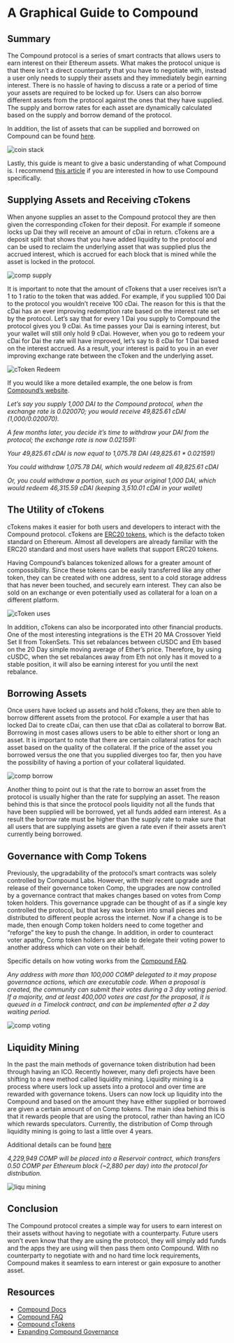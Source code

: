 # A Graphical Guide to Compound

## Summary
The Compound protocol is a series of smart contracts that allows users to earn interest on their Ethereum assets. What makes the protocol unique is that there isn’t a direct counterparty that you have to negotiate with, instead a user only needs to supply their assets and they immediately begin earning interest. There is no hassle of having to discuss a rate or a period of time your assets are required to be locked up for. Users can also borrow different assets from the protocol against the ones that they have supplied. The supply and borrow rates for each asset are dynamically calculated based on the supply and borrow demand of the protocol.

In addition, the list of assets that can be supplied and borrowed on Compound can be found [here](https://compound.finance/markets).

![coin stack](/docs/assets/images/compound_guide/coin_stack.jpg)

Lastly, this guide is meant to give a basic understanding of what Compound is. I recommend [this article](https://medium.com/compound-finance/the-compound-guide-to-supplying-borrowing-crypto-assets-94821f2950a0) if you are interested in how to use Compound specifically.


## Supplying Assets and Receiving cTokens 
When anyone supplies an asset to the Compound protocol they are then given the corresponding cToken for their deposit. For example if someone locks up Dai they will receive an amount of cDai in return. cTokens are a deposit split that shows that you have added liquidity to the protocol and can be used to reclaim the underlying asset that was supplied plus the accrued interest, which is accrued for each block that is mined while the asset is locked in the protocol.

![comp supply](/docs/assets/images/compound_guide/comp_supply.png)

It is important to note that the amount of cTokens that a user receives isn’t a 1 to 1 ratio to the token that was added. For example, if you supplied 100 Dai to the protocol you wouldn’t receive 100 cDai. The reason for this is that the cDai has an ever improving redemption rate based on the interest rate set by the protocol. Let’s say that for every 1 Dai you supply to Compound the protocol gives you 9 cDai. As time passes your Dai is earning interest, but your wallet will still only hold 9 cDai. However, when you go to redeem your cDai for Dai the rate will have improved, let’s say to 8 cDai for 1 Dai based on the interest accrued. As a result, your interest is paid to you in an ever improving exchange rate between the cToken and the underlying asset. 

![cToken Redeem](/docs/assets/images/compound_guide/cToken_redeem.png)

If you would like a more detailed example, the one below is from [Compound’s website](https://compound.finance/ctokens). 

_Let’s say you supply 1,000 DAI to the Compound protocol, when the exchange rate is 0.020070; you would receive 49,825.61 cDAI (1,000/0.020070)._

_A few months later, you decide it’s time to withdraw your DAI from the protocol; the exchange rate is now 0.021591:_

_Your 49,825.61 cDAI is now equal to 1,075.78 DAI (49,825.61 * 0.021591)_

_You could withdraw 1,075.78 DAI, which would redeem all 49,825.61 cDAI_

_Or, you could withdraw a portion, such as your original 1,000 DAI, which would redeem 46,315.59 cDAI (keeping 3,510.01 cDAI in your wallet)_


## The Utility of cTokens 

cTokens makes it easier for both users and developers to interact with the Compound protocol. cTokens are [ERC20 tokens](https://docs.ethhub.io/guides/a-straightforward-guide-erc20-tokens/), which is the defacto token standard on Ethereum. Almost all developers are already familiar with the ERC20 standard and most users have wallets that support ERC20 tokens. 

Having Compound’s balances tokenized allows for a greater amount of compossibility. Since these tokens can be easily transferred like any other token, they can be created with one address, sent to a cold storage address that has never been touched, and securely earn interest. They can also be sold on an exchange or even potentially used as collateral for a loan on a different platform. 

![cToken uses](/docs/assets/images/compound_guide/cToken_uses.png)

In addition, cTokens can also be incorporated into other financial products. One of the most interesting integrations is the ETH 20 MA Crossover Yield Set II from TokenSets. This set rebalances between cUSDC and Eth based on the 20 Day simple moving average of Ether’s price. Therefore, by using cUSDC, when the set rebalances away from Eth not only has it moved to a stable position, it will also be earning interest for you until the next rebalance. 

## Borrowing Assets
Once users have locked up assets and hold cTokens, they are then able to borrow different assets from the protocol. For example a user that has locked Dai to create cDai, can then use that cDai as collateral to borrow Bat. Borrowing in most cases allows users to be able to either short or long an asset. It is important to note that there are certain collateral ratios for each asset based on the quality of the collateral. If the price of the asset you borrowed versus the one that you supplied diverges too far, then you have the possibility of having a portion of your collateral liquidated.

![comp borrow](/docs/assets/images/compound_guide/comp_borrow.png)

Another thing to point out is that the rate to borrow an asset from the protocol is usually higher than the rate for supplying an asset. The reason behind this is that since the protocol pools liquidity not all the funds that have been supplied will be borrowed, yet all funds added earn interest. As a result the borrow rate must be higher than the supply rate to make sure that all users that are supplying assets are given a rate even if their assets aren’t currently being borrowed. 

## Governance with Comp Tokens
Previously, the upgradability of the protocol’s smart contracts was solely controlled by Compound Labs. However, with their recent upgrade and release of their governance token Comp, the upgrades are now controlled by a governance contract that makes changes based on votes from Comp token holders. This governance upgrade can be thought of as if a single key controlled the protocol, but that key was broken into small pieces and distributed to different people across the internet. Now if a change is to be made, then enough Comp token holders need to come together and “reforge” the key to push the change. In addition, in order to counteract voter apathy, Comp token holders are able to delegate their voting power to another address which can vote on their behalf.

Specific details on how voting works from the [Compound FAQ](https://medium.com/compound-finance/faq-1a2636713b69). 

_Any address with more than 100,000 COMP delegated to it may propose governance actions, which are executable code. When a proposal is created, the community can submit their votes during a 3 day voting period. If a majority, and at least 400,000 votes are cast for the proposal, it is queued in a Timelock contract, and can be implemented after a 2 day waiting period._

![comp voting](/docs/assets/images/compound_guide/comp_voting.png)

## Liquidity Mining
In the past the main methods of governance token distribution had been through having an ICO. Recently however, many defi projects have been shifting to a new method called liquidity mining. Liquidity mining is a process where users lock up assets into a protocol and over time are rewarded with governance tokens. Users can now lock up liquidity into the Compound and based on the amount they have either supplied or borrowed are given a certain amount of on Comp tokens. The main idea behind this is that it rewards people that are using the protocol, rather than having an ICO which rewards speculators. Currently, the distribution of Comp through liquidity mining is going to last a little over 4 years.

Additional details can be found [here](https://medium.com/compound-finance/expanding-compound-governance-ce13fcd4fe36)

_4,229,949 COMP will be placed into a Reservoir contract, which transfers 0.50 COMP per Ethereum block (~2,880 per day) into the protocol for distribution._ 

![liqu mining](/docs/assets/images/compound_guide/liqu_mining.png)

## Conclusion
The Compound protocol creates a simple way for users to earn interest on their assets without having to negotiate with a counterparty. Future users won’t even know that they are using the protocol, they will simply add funds and the apps they are using will then pass them onto Compound. With no counterparty to negotiate with and no hard time lock requirements, Compound makes it seamless to earn interest or gain exposure to another asset.

## Resources

* [Compound Docs](https://compound.finance/docs)
* [Compound FAQ](https://medium.com/compound-finance/faq-1a2636713b69)
* [Compound cTokens](https://compound.finance/ctokens)
* [Expanding Compound Governance](https://medium.com/compound-finance/expanding-compound-governance-ce13fcd4fe36)

